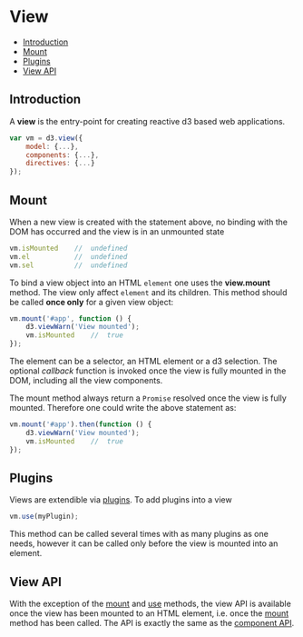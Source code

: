 # View
<!-- START doctoc generated TOC please keep comment here to allow auto update -->
<!-- DON'T EDIT THIS SECTION, INSTEAD RE-RUN doctoc TO UPDATE -->


- [Introduction](#introduction)
- [Mount](#mount)
- [Plugins](#plugins)
- [View API](#view-api)

<!-- END doctoc generated TOC please keep comment here to allow auto update -->

## Introduction

A **view** is the entry-point for creating reactive d3 based web applications.
```javascript
var vm = d3.view({
    model: {...},
    components: {...},
    directives: {...}
});
```
## Mount

When a new view is created with the statement above, no binding with the DOM has occurred
and the view is in an unmounted state
```javascript
vm.isMounted    //  undefined
vm.el           //  undefined
vm.sel          //  undefined
```
To bind a view object into an HTML ``element`` one uses the **view.mount** method.
The view only affect ``element`` and its children.
This method should be called **once only** for a given view object:
```javascript
vm.mount('#app', function () {
    d3.viewWarn('View mounted');
    vm.isMounted    //  true
});
```

The element can be a selector, an HTML element or a d3 selection. The optional *callback* function
is invoked once the view is fully mounted in the DOM, including all the view components.

The mount method always return a ``Promise`` resolved once the view is fully mounted. Therefore one could write the above statement as:
```javascript
vm.mount('#app').then(function () {
    d3.viewWarn('View mounted');
    vm.isMounted    //  true
});
```

## Plugins

Views are extendible via [plugins](./plugins.md). To add plugins into a view
```javascript
vm.use(myPlugin);
```

This method can be called several times with as many plugins as one needs,
however it can be called only before the view is mounted into an element.


## View API

With the exception of the [mount](#view-mount) and
[use](#view-use) methods, the view API is available once the view has been mounted to an HTML element, i.e. once the [mount](#view-mount)
method has been called. The API is exactly the same as the [component API](./component.md#component-api).
